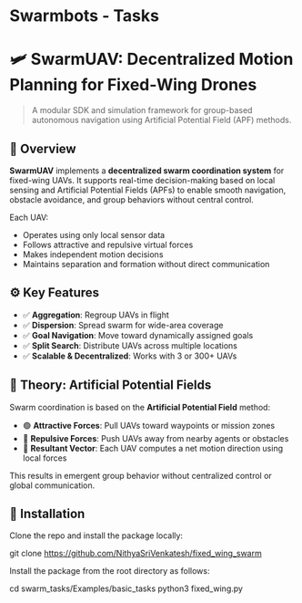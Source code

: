 # Swarmbots - Tasks

# 🛩️ SwarmUAV: Decentralized Motion Planning for Fixed-Wing Drones

> A modular SDK and simulation framework for group-based autonomous navigation using Artificial Potential Field (APF) methods.

## 🧠 Overview

**SwarmUAV** implements a **decentralized swarm coordination system** for fixed-wing UAVs. It supports real-time decision-making based on local sensing and Artificial Potential Fields (APFs) to enable smooth navigation, obstacle avoidance, and group behaviors without central control.

Each UAV:
- Operates using only local sensor data
- Follows attractive and repulsive virtual forces
- Makes independent motion decisions
- Maintains separation and formation without direct communication

## ⚙️ Key Features

- ✅ **Aggregation**: Regroup UAVs in flight  
- ✅ **Dispersion**: Spread swarm for wide-area coverage  
- ✅ **Goal Navigation**: Move toward dynamically assigned goals  
- ✅ **Split Search**: Distribute UAVs across multiple locations  
- ✅ **Scalable & Decentralized**: Works with 3 or 300+ UAVs

## 🧮 Theory: Artificial Potential Fields

Swarm coordination is based on the **Artificial Potential Field** method:

- 🟢 **Attractive Forces**: Pull UAVs toward waypoints or mission zones
- 🔴 **Repulsive Forces**: Push UAVs away from nearby agents or obstacles
- 🧭 **Resultant Vector**: Each UAV computes a net motion direction using local forces

This results in emergent group behavior without centralized control or global communication.

## 🚀 Installation

Clone the repo and install the package locally:

git clone https://github.com/NithyaSriVenkatesh/fixed_wing_swarm

Install the package from the root directory as follows:

cd swarm_tasks/Examples/basic_tasks
python3 fixed_wing.py

